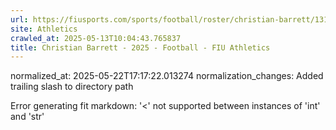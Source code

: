```yaml
---
url: https://fiusports.com/sports/football/roster/christian-barrett/13187/
site: Athletics
crawled_at: 2025-05-13T10:04:43.765837
title: Christian Barrett - 2025 - Football - FIU Athletics
---
```

normalized_at: 2025-05-22T17:17:22.013274
normalization_changes: Added trailing slash to directory path

Error generating fit markdown: '<' not supported between instances of 'int' and 'str'
